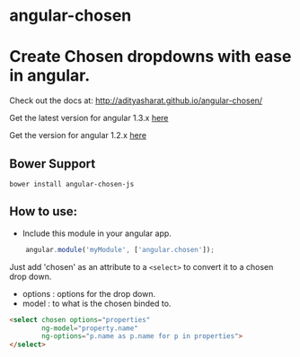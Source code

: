 angular-chosen
==============

# Create Chosen dropdowns with ease in angular.

Check out the docs at: http://adityasharat.github.io/angular-chosen/

Get the latest version for angular 1.3.x [here](https://github.com/adityasharat/angular-chosen/releases/tag/v1.2)

Get the version for angular 1.2.x [here](https://github.com/adityasharat/angular-chosen/archive/v0.1-beta.zip)

## Bower Support

`bower install angular-chosen-js`

## How to use:

* Include this module in your angular app.
```JavaScript
	angular.module('myModule', ['angular.chosen']);
```

Just add 'chosen' as an attribute to a `<select>` to convert it to a chosen drop down.
* options : options for the drop down.
* model : to what is the chosen binded to.

```HTML
<select chosen options="properties"
        ng-model="property.name"
        ng-options="p.name as p.name for p in properties">
</select>
```
